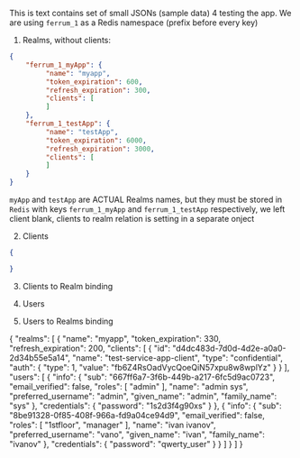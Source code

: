 This is text contains set of small JSONs (sample data) 4 testing the app.
We are using `ferrum_1` as a Redis namespace (prefix before every key) 

1. Realms, without clients:
```json
{
    "ferrum_1_myApp": {
         "name": "myapp",
         "token_expiration": 600,
         "refresh_expiration": 300,
         "clients": [
         ]
    },
    "ferrum_1_testApp": {
         "name": "testApp",
         "token_expiration": 6000,
         "refresh_expiration": 3000,
         "clients": [
         ]
    }
}
```
`myApp` and `testApp` are ACTUAL Realms names, but they must be stored in `Redis` with keys `ferrum_1_myApp` and `ferrum_1_testApp` respectively, we left client 
blank, clients to realm relation is setting in a separate onject

2. Clients
```json
{

}
```
3. Clients to Realm binding

4. Users

5. Users to Realms binding

{
    "realms": [
        {
            "name": "myapp",
            "token_expiration": 330,
            "refresh_expiration": 200,
            "clients": [
                {
                    "id": "d4dc483d-7d0d-4d2e-a0a0-2d34b55e5a14",
                    "name": "test-service-app-client",
                    "type": "confidential",
                    "auth": {
                        "type": 1,
                        "value": "fb6Z4RsOadVycQoeQiN57xpu8w8wplYz"
                    }
                }
            ],
            "users": [
                {
                    "info": {
                        "sub": "667ff6a7-3f6b-449b-a217-6fc5d9ac0723",
                        "email_verified": false,
                        "roles": [
                            "admin"
                        ],
                        "name": "admin sys",
                        "preferred_username": "admin",
                        "given_name": "admin",
                        "family_name": "sys"
                    },
                    "credentials": {
                        "password": "1s2d3f4g90xs"
                    }
                },
                {
                    "info": {
                        "sub": "8be91328-0f85-408f-966a-fd9a04ce94d9",
                        "email_verified": false,
                        "roles": [
                            "1stfloor",
                            "manager"
                        ],
                        "name": "ivan ivanov",
                        "preferred_username": "vano",
                        "given_name": "ivan",
                        "family_name": "ivanov"
                    },
                    "credentials": {
                        "password": "qwerty_user"
                    }
                }
            ]
        }
    ]
}
